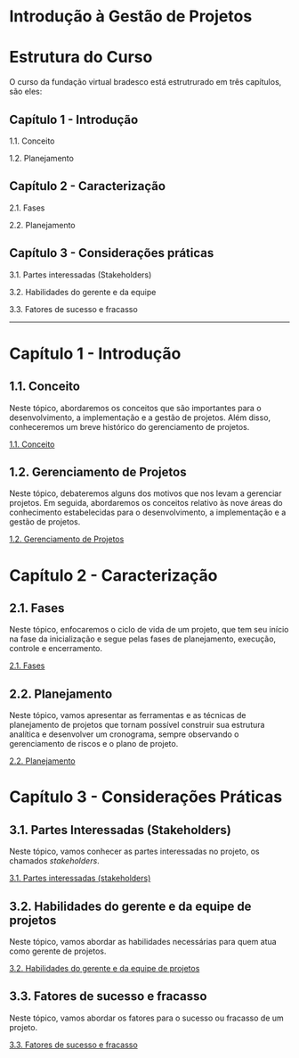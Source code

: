 # Introdução à Gestão de Projetos

# Estrutura do Curso

O curso da fundação virtual bradesco está estrutrurado em três capítulos, são eles:

## Capítulo 1 - Introdução

1.1. Conceito

1.2. Planejamento

## Capítulo 2 - Caracterização

2.1. Fases

2.2. Planejamento

## Capítulo 3 - Considerações práticas

3.1. Partes interessadas (Stakeholders)

3.2. Habilidades do gerente e da equipe

3.3. Fatores de sucesso e fracasso

---

# Capítulo 1 - Introdução

## 1.1. Conceito

Neste tópico, abordaremos os conceitos que são importantes para o desenvolvimento, a implementação e a gestão de projetos. Além disso, conheceremos um breve histórico do gerenciamento de projetos.

[1.1. Conceito](./1.1.Conceito.md)

## 1.2. Gerenciamento de Projetos

Neste tópico, debateremos alguns dos motivos que nos levam a gerenciar projetos. Em seguida, abordaremos os conceitos relativo às nove áreas do conhecimento estabelecidas para o desenvolvimento, a implementação e a gestão de projetos.

[1.2. Gerenciamento de Projetos](./1.2.Gerenciamento_de_Projetos.md)

# Capítulo 2 - Caracterização

## 2.1. Fases

Neste tópico, enfocaremos o ciclo de vida de um projeto, que tem seu início na fase da inicialização e segue pelas fases de planejamento, execução, controle e encerramento.

[2.1. Fases](./2.1.Fases.md)

## 2.2. Planejamento

Neste tópico, vamos apresentar as ferramentas e as técnicas de planejamento de projetos que tornam possível construir sua estrutura analítica e desenvolver um cronograma, sempre observando o gerenciamento de riscos e o plano de projeto.

[2.2. Planejamento](./2.2.Planejamento.md)

# Capítulo 3 - Considerações Práticas

## 3.1. Partes Interessadas (Stakeholders)

Neste tópico, vamos conhecer as partes interessadas no projeto, os chamados *stakeholders*.

[3.1. Partes interessadas (stakeholders)](./3.1.Partes_interessadas_(stakeholders).md)

## 3.2. Habilidades do gerente e da equipe de projetos

Neste tópico, vamos abordar as habilidades necessárias para quem atua como gerente de projetos.

[3.2. Habilidades do gerente e da equipe de projetos](./3.2.Habilidades_do_gerente_e_da_equipe_de_projetos.md)

## 3.3. Fatores de sucesso e fracasso

Neste tópico, vamos abordar os fatores para o sucesso ou fracasso de um projeto.

[3.3. Fatores de sucesso e fracasso](./3.3.Fatores_de_sucesso_e_fracasso.md)